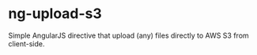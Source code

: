# ng-upload-s3
Simple AngularJS directive that upload (any) files directly to AWS S3 from client-side.

